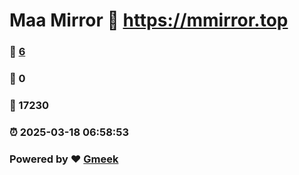 # Maa Mirror :link: https://mmirror.top 
### :page_facing_up: [6](https://mmirror.top/tag.html) 
### :speech_balloon: 0 
### :hibiscus: 17230 
### :alarm_clock: 2025-03-18 06:58:53 
### Powered by :heart: [Gmeek](https://github.com/Meekdai/Gmeek)
